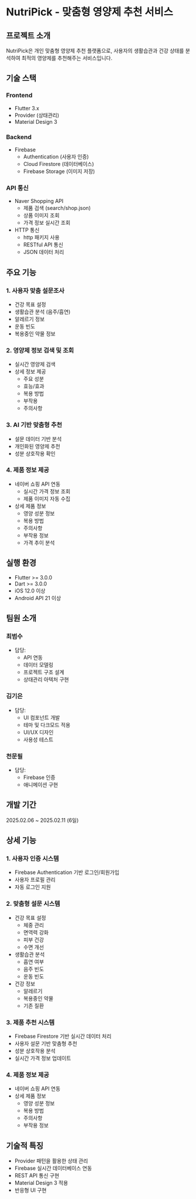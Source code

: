 # NutriPick - 맞춤형 영양제 추천 서비스

## 프로젝트 소개
NutriPick은 개인 맞춤형 영양제 추천 플랫폼으로, 사용자의 생활습관과 건강 상태를 분석하여 최적의 영양제를 추천해주는 서비스입니다.

## 기술 스택
### Frontend
- Flutter 3.x
- Provider (상태관리)
- Material Design 3

### Backend
- Firebase
  - Authentication (사용자 인증)
  - Cloud Firestore (데이터베이스)
  - Firebase Storage (이미지 저장)

### API 통신
- Naver Shopping API
  - 제품 검색 (search/shop.json)
  - 상품 이미지 조회
  - 가격 정보 실시간 조회
- HTTP 통신
  - http 패키지 사용
  - RESTful API 통신
  - JSON 데이터 처리

## 주요 기능

### 1. 사용자 맞춤 설문조사
- 건강 목표 설정
- 생활습관 분석 (음주/흡연)
- 알레르기 정보
- 운동 빈도
- 복용중인 약물 정보

### 2. 영양제 정보 검색 및 조회
- 실시간 영양제 검색
- 상세 정보 제공
  - 주요 성분
  - 효능/효과
  - 복용 방법
  - 부작용
  - 주의사항

### 3. AI 기반 맞춤형 추천
- 설문 데이터 기반 분석
- 개인화된 영양제 추천
- 성분 상호작용 확인

### 4. 제품 정보 제공
- 네이버 쇼핑 API 연동
  - 실시간 가격 정보 조회
  - 제품 이미지 자동 수집
- 상세 제품 정보
  - 영양 성분 정보
  - 복용 방법
  - 주의사항
  - 부작용 정보
  - 가격 추이 분석

## 실행 환경
- Flutter >= 3.0.0
- Dart >= 3.0.0
- iOS 12.0 이상
- Android API 21 이상

## 팀원 소개

### 최범수
- 담당: 
  - API 연동
  - 데이터 모델링
  - 프로젝트 구조 설계
  - 상태관리 아텍처 구현


### 김기은
- 담당:
  - UI 컴포넌트 개발
  - 테마 및 다크모드 적용
  - UI/UX 디자인
  - 사용성 테스트

### 천문필
- 담당:
  - Firebase 인증
  - 애니메이션 구현


## 개발 기간
2025.02.06 ~ 2025.02.11 (6일)

## 상세 기능

### 1. 사용자 인증 시스템
- Firebase Authentication 기반 로그인/회원가입
- 사용자 프로필 관리
- 자동 로그인 지원

### 2. 맞춤형 설문 시스템
- 건강 목표 설정
  - 체중 관리
  - 면역력 강화
  - 피부 건강
  - 수면 개선
- 생활습관 분석
  - 흡연 여부
  - 음주 빈도
  - 운동 빈도
- 건강 정보
  - 알레르기
  - 복용중인 약물
  - 기존 질환

### 3. 제품 추천 시스템
- Firebase Firestore 기반 실시간 데이터 처리
- 사용자 설문 기반 맞춤형 추천
- 성분 상호작용 분석
- 실시간 가격 정보 업데이트

### 4. 제품 정보 제공
- 네이버 쇼핑 API 연동
- 상세 제품 정보
  - 영양 성분 정보
  - 복용 방법
  - 주의사항
  - 부작용 정보

## 기술적 특징
- Provider 패턴을 활용한 상태 관리
- Firebase 실시간 데이터베이스 연동
- REST API 통신 구현
- Material Design 3 적용
- 반응형 UI 구현